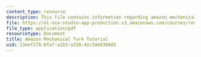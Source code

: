 ```yaml
---
content_type: resource
description: This file contains information regarding amazon mechanical turk tutorial.
file: https://ol-ocw-studio-app-production.s3.amazonaws.com/courses/res-9-003-brains-minds-and-machines-summer-course-summer-2015/13eef278bfa7a1b3a32041c34dd36685_MITRES_9_003SUM15_tut6.pdf
file_type: application/pdf
resourcetype: Document
title: Amazon Mechanical Turk Tutorial
uid: 13eef278-bfa7-a1b3-a320-41c34dd36685
---
```

